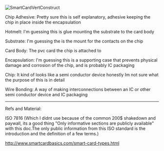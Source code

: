 
![SmartCardVertConstruct](https://upload.wikimedia.org/wikipedia/commons/2/2e/Smartcard_chip_structure_and_packaging_EN.svg)

Chip Adhesive: Pretty sure this is self explanatory, adhesive keeping the chip in place inside the encapsulation

Hotmelt: I'm guessing this is glue mounting the substrate to the card body

Substrate: I'm guessing the is the mount for the contacts on the chip

Card Body: The pvc card the chip is attached to

Encapsulation: I'm guessing this is a supporting case that prevents physical damage and corrosion of the chip, and is probably IC packaging

Chip: It kind of looks like a semi conductor device honestly Im not sure what the purpose of this is in detail 

Wire Bonding: A way of making interconnections between an IC or other semi conductor device and IC packaging

---
Refs and Material: 

ISO 7816 (Which I didnt use because of the common 200$ shakedown and paywall, its a good thing "Only informative sections are publicly available" with this doc.The only public information from this ISO standard is the introduction and the definition of a few terms.)

http://www.smartcardbasics.com/smart-card-types.html
